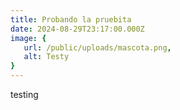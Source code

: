 ```yaml
---
title: Probando la pruebita
date: 2024-08-29T23:17:00.000Z
image: {
   url: /public/uploads/mascota.png,
   alt: Testy
}
---
```

testing
